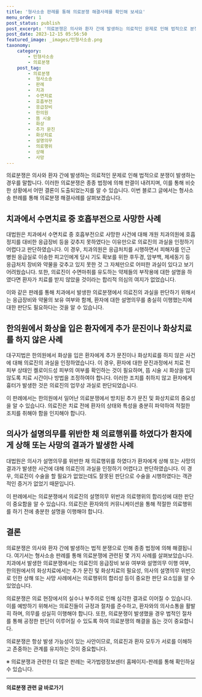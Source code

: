 ```yaml
---
title: '형사소송 판례를 통해 의료분쟁 해결사례를 확인해 보세요'
menu_order: 1
post_status: publish
post_excerpt: '의료분쟁은 의사와 환자 간에 발생하는 의료적인 문제로 인해 법적으로 분쟁이 발생하는 경우를 말합니다. 이러한 의료분쟁은 종종 법정에 의해 판결이 내려지며, 이를 통해 비슷한 상황에서 어떤 결론이 도출되었는지를 알 수 있습니다. 이번 블로그 글에서는 형사소송 판례를 통해 의료분쟁 해결사례를 살펴보겠습니다.'
post_date: 2023-12-15 05:56:50
featured_image: _images/민형사소송.png
taxonomy:
    category:
        - 민형사소송
        - 의료분쟁
    post_tag:
        - 의료분쟁
        -  형사소송
        -  판례
        -  치과
        -  수면치료
        -  호흡부전
        -  응급장비
        -  한의원
        -  뜸 시술
        -  화상
        -  추가 문진
        -  화상치료
        -  설명의무
        -  의료행위
        -  상해
        -  사망
---
```



의료분쟁은 의사와 환자 간에 발생하는 의료적인 문제로 인해 법적으로 분쟁이 발생하는 경우를 말합니다. 이러한 의료분쟁은 종종 법정에 의해 판결이 내려지며, 이를 통해 비슷한 상황에서 어떤 결론이 도출되었는지를 알 수 있습니다. 이번 블로그 글에서는 형사소송 판례를 통해 의료분쟁 해결사례를 살펴보겠습니다.

## 치과에서 수면치료 중 호흡부전으로 사망한 사례

대법원은 치과에서 수면치료 중 호흡부전으로 사망한 사건에 대해 개원 치과의원에 호흡정지를 대비한 응급장비 등을 갖추지 못하였다는 이유만으로 의료진의 과실을 인정하기 어렵다고 판단하였습니다. 이 경우, 치과의원은 응급처치를 시행하면서 피해자를 인근 병원 응급실로 이송한 피고인에게 당시 기도 확보를 위한 후두경, 암부백, 제세동기 등 응급처치 장비와 약물을 갖추고 있지 못한 것 그 자체만으로 어떠한 과실이 있다고 보기 어려웠습니다. 또한, 의료진이 수면마취를 유도하는 약제들의 부작용에 대한 설명을 하였다면 환자가 치료를 받지 않았을 것이라는 합리적 의심의 여지가 없었습니다.

이와 같은 판례를 통해 치과에서 발생한 의료분쟁에서 의료진의 과실을 판단하기 위해서는 응급장비와 약물의 보유 여부와 함께, 환자에 대한 설명의무를 충실히 이행했는지에 대한 판단도 필요하다는 것을 알 수 있습니다.

## 한의원에서 화상을 입은 환자에게 추가 문진이나 화상치료를 하지 않은 사례

대구지법은 한의원에서 화상을 입은 환자에게 추가 문진이나 화상치료를 하지 않은 사건에 대해 의료진의 과실을 인정하였습니다. 이 경우, 환자에 대한 문진과정에서 치료 전 피부 상태인 켈로이드성 피부의 여부를 확인하는 것이 필요하며, 뜸 시술 시 화상을 입지 않도록 치료 시간이나 방법을 조정하여야 합니다. 이러한 조치를 취하지 않고 환자에게 흉터가 발생한 것은 의료진의 업무상 과실로 판단되었습니다.

이 판례에서는 한의원에서 일어난 의료분쟁에서 방치된 추가 문진 및 화상치료의 중요성을 알 수 있습니다. 의료진은 치료 전에 환자의 상태와 특성을 충분히 파악하여 적절한 조치를 취해야 함을 인지해야 합니다.

## 의사가 설명의무를 위반한 채 의료행위를 하였다가 환자에게 상해 또는 사망의 결과가 발생한 사례

대법원은 의사가 설명의무를 위반한 채 의료행위를 하였다가 환자에게 상해 또는 사망의 결과가 발생한 사건에 대해 의료진의 과실을 인정하기 어렵다고 판단하였습니다. 이 경우, 의료진이 수술을 할 필요가 없었는데도 잘못된 판단으로 수술을 시행하였다는 객관적인 증거가 없었기 때문입니다.

이 판례에서는 의료분쟁에서 의료진의 설명의무 위반과 의료행위의 합리성에 대한 판단이 중요함을 알 수 있습니다. 의료진은 환자와의 커뮤니케이션을 통해 적절한 의료행위를 하기 전에 충분한 설명을 이행해야 합니다.

## 결론

의료분쟁은 의사와 환자 간에 발생하는 법적 분쟁으로 인해 종종 법정에 의해 해결됩니다. 여기서는 형사소송 판례를 통해 의료분쟁에 관련된 몇 가지 사례를 살펴보았습니다. 치과에서 발생한 의료분쟁에서는 의료진의 응급장비 보유 여부와 설명의무 이행 여부, 한의원에서의 화상치료에서는 추가 문진 및 화상치료의 필요성, 의사의 설명의무 위반으로 인한 상해 또는 사망 사례에서는 의료행위의 합리성 등이 중요한 판단 요소임을 알 수 있었습니다.

의료분쟁은 의료 현장에서의 실수나 부주의로 인해 심각한 결과로 이어질 수 있습니다. 이를 예방하기 위해서는 의료진들이 규정과 절차를 준수하고, 환자와의 의사소통을 활발히 하며, 의무를 성실히 이행해야 합니다. 또한, 의료분쟁이 발생했을 경우 법적인 절차를 통해 공정한 판단이 이루어질 수 있도록 하여 의료분쟁의 해결을 돕는 것이 중요합니다.

의료분쟁은 항상 발생 가능성이 있는 사안이므로, 의료진과 환자 모두가 서로를 이해하고 존중하는 관계를 유지하는 것이 중요합니다.

※ 의료분쟁과 관련한 더 많은 판례는 국가법령정보센터 홈페이지-판례를 통해 확인하실 수 있습니다.
<!-- wp:separator -->
<hr class="wp-block-separator has-alpha-channel-opacity"/>
<!-- /wp:separator -->

<!-- wp:group {"backgroundColor":"base","layout":{"type":"constrained"}} -->
<div class="wp-block-group has-base-background-color has-background"><!-- wp:paragraph {"align":"center","fontSize":"medium"} -->
<p class="has-text-align-center has-large-font-size"><strong>의료분쟁 관련 글 바로가기</strong></p>
<!-- /wp:paragraph -->


<!-- wp:latest-posts
{"categories":[{"id":19793,"count":19,"description":"","link":"https://uknowlaw.com/category/%ec%9d%98%eb%a3%8c%eb%b6%84%ec%9f%81/","name":"의료분쟁","slug":"의료분쟁","taxonomy":"category","parent":0,"meta":[],"_links":{"self":[{"href":"https://uknowlaw.com/wp-json/wp/v2/categories/19793"}],"collection":[{"href":"https://uknowlaw.com/wp-json/wp/v2/categories"}],"about":[{"href":"https://uknowlaw.com/wp-json/wp/v2/taxonomies/category"}],"wp:post_type":[{"href":"https://uknowlaw.com/wp-json/wp/v2/posts?categories=19793"}],"curies":[{"name":"wp","href":"https://api.w.org/{rel}","templated":true}]}}],"postsToShow":100,"excerptLength":28,"postLayout":"grid","columns":2,"featuredImageAlign":"left","featuredImageSizeSlug":"large","fontSize":"small"} /--></div>
<!-- /wp:group -->